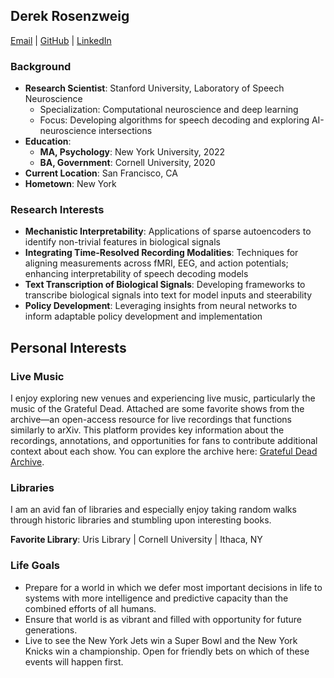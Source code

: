 ## Derek Rosenzweig

[Email](mailto:derek.rosenzweig1@gmail.com) | [GitHub](https://github.com/dr2633) | [LinkedIn](https://linkedin.com/in/derek-rosenzweig)

### Background

- **Research Scientist**: Stanford University, Laboratory of Speech Neuroscience
  - Specialization: Computational neuroscience and deep learning
  - Focus: Developing algorithms for speech decoding and exploring AI-neuroscience intersections
- **Education**:
  - **MA, Psychology**: New York University, 2022
  - **BA, Government**: Cornell University, 2020
- **Current Location**: San Francisco, CA
- **Hometown**: New York

### Research Interests

- **Mechanistic Interpretability**: Applications of sparse autoencoders to identify non-trivial features in biological signals
- **Integrating Time-Resolved Recording Modalities**: Techniques for aligning measurements across fMRI, EEG, and action potentials; enhancing interpretability of speech decoding models 
- **Text Transcription of Biological Signals**: Developing frameworks to transcribe biological signals into text for model inputs and steerability
- **Policy Development**: Leveraging insights from neural networks to inform adaptable policy development and implementation

## Personal Interests 

### Live Music

I enjoy exploring new venues and experiencing live music, particularly the music of the Grateful Dead. Attached are some favorite shows from the archive—an open-access resource for live recordings that functions similarly to arXiv. This platform provides key information about the recordings, annotations, and opportunities for fans to contribute additional context about each show. You can explore the archive here: [Grateful Dead Archive](#).

### Libraries

I am an avid fan of libraries and especially enjoy taking random walks through historic libraries and stumbling upon interesting books.

**Favorite Library**: Uris Library | Cornell University | Ithaca, NY

### Life Goals

- Prepare for a world in which we defer most important decisions in life to systems with more intelligence and predictive capacity than the combined efforts of all humans.
- Ensure that world is as vibrant and filled with opportunity for future generations.
- Live to see the New York Jets win a Super Bowl and the New York Knicks win a championship. Open for friendly bets on which of these events will happen first.
